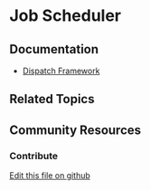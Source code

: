 # Job Scheduler

## Documentation

* [Dispatch Framework](https://learn.liferay.com/dxp/latest/en/building-applications/core-frameworks/dispatch-framework.html)

## Related Topics

## Community Resources

### Contribute

[Edit this file on github](https://github.com/olafk/controlpanel-documentation-docs/blob/master/md/74en/com_liferay_dispatch_web_internal_portlet_DispatchPortlet/scheduler-response.md)
